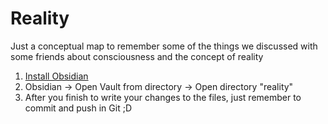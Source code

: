 # Reality
Just a conceptual map to remember some of the things we discussed with some friends about consciousness and the concept of reality

1. [Install Obsidian](https://help.obsidian.md/Getting+started/Download+and+install+Obsidian)
2. Obsidian -> Open Vault from directory -> Open directory "reality"
3. After you finish to write your changes to the files, just remember to commit and push in Git ;D

